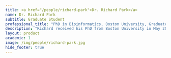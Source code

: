 ```yaml
---
title: <a href="/people/richard-park">Dr. Richard Park</a>
name: Dr. Richard Park
subtitle: Graduate Student
professional_title: "PhD in Bioinformatics, Boston University, Graduate student (2009-2014), Director of Data Platforms, Syntelli Solutions, Inc."  # Joined professional titles
description: "Richard received his PhD from Boston University in May 2014 with a thesis entitled \"Visualization and analysis of cancer genome sequencing studies\". An expert in data visualization, Richard worked on several projects related to visualization of structural variation as well as germline variants in cancer data. With his visualization work, he was a finalist in the Illumina iDEA Challenge in 2011."
layout: product
academic: 1
image: /img/people/richard-park.jpg
hide_footer: true
---
```


